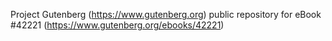 Project Gutenberg (https://www.gutenberg.org) public repository for eBook #42221 (https://www.gutenberg.org/ebooks/42221)
